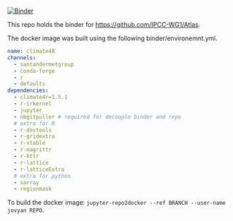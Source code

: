 [![Binder](https://mybinder.org/badge_logo.svg)](https://mybinder.org/v2/gh/SantanderMetGroup/binder-atlas/master)

This repo holds the binder for https://github.com/IPCC-WG1/Atlas.

The docker image was built using the following binder/environemnt.yml.

```yaml
name: climate4R
channels:
  - santandermetgroup
  - conda-forge
  - r
  - defaults
dependencies:
  - climate4r=1.5.1
  - r-irkernel
  - jupyter
  - nbgitpuller # required for decouple binder and repo
  # extra for R
  - r-devtools
  - r-gridextra
  - r-xtable
  - r-magrittr
  - r-httr
  - r-lattice
  - r-latticeExtra
  # extra for python
  - xarray
  - regionmask
```

To build the docker image: `jupyter-repo2docker --ref BRANCH --user-name jovyan REPO`.
